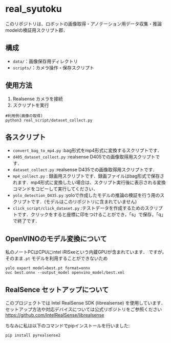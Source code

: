 # real_syutoku

このリポジトリは、ロボットの画像取得・アノテーション用データ収集・推論modelの検証用スクリプト郡．

## 構成

- `data/`：画像保存用ディレクトリ
- `scripts/`：カメラ操作・保存スクリプト

## 使用方法

1. Realsense カメラを接続
2. スクリプトを実行

```
#利用例(画像の取得)
python3 real_script/dataset_collect.py
```
## 各スクリプト

- `convert_bag_to_mp4.py` :bag形式をmp4形式に変換するスクリプトです．
- `d405_dataset_collect.py` :realsense D405での画像取得用スクリプトです．
- `dataset_collect.py` :realsense D435での画像取得用スクリプトです．
- `mp4_collect.py` : 録画用スクリプトです．録画ファイルはbag形式で保存されます．mp4形式に変換したい場合は、スクリプト実行後に表示される変換コマンドをコピーして実行してください．
- `yolo_detection_D435.py` :yoloで作成したモデルの推論の検証を行う用のスクリプトです．(モデルはこのリポジトリに含まれていません)
- `click_script/click_dataset.py` :テストデータを作成するためのスクリプトです．クリックをすると座標に印をつけることができ，「s」で保存，「q」で終了です．

## OpenVINOのモデル変換について
私のノートPCはCPUにintel iRISxeという内蔵GPUが含まれています．
ですが，そのまま`.pt` モデルを利用することができないため
```
yolo export model=best.pt format=onnx
ovc best.onnx --output_model openvino_model/best.xml
```


## RealSence セットアップについて
このプロジェクトでは Intel RealSense SDK (librealsense) を使用しています．
セットアップ方法や対応デバイスについては公式リポジトリをご参照ください
https://github.com/IntelRealSense/librealsense

ちなみに私は以下のコマンドでpipインストールを行いました:
```
pip install pyrealsense2
```
